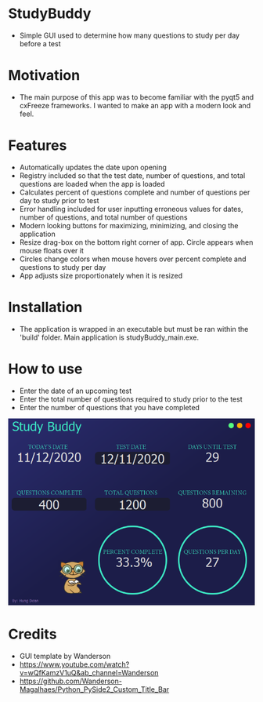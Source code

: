 # StudyBuddy
- Simple GUI used to determine how many questions to study per day before a test

# Motivation
- The main purpose of this app was to become familiar with the pyqt5 and cxFreeze frameworks.  I wanted to make an app with a modern look and feel.  

# Features
- Automatically updates the date upon opening
- Registry included so that the test date, number of questions, and total questions are loaded when the app is loaded
- Calculates percent of questions complete and number of questions per day to study prior to test
- Error handling included for user inputting erroneous values for dates, number of questions, and total number of questions
- Modern looking buttons for maximizing, minimizing, and closing the application
- Resize drag-box on the bottom right corner of app.  Circle appears when mouse floats over it
- Circles change colors when mouse hovers over percent complete and questions to study per day
- App adjusts size proportionately when it is resized

# Installation
- The application is wrapped in an executable but must be ran within the 'build' folder.  Main application is studyBuddy_main.exe.

# How to use
- Enter the date of an upcoming test
- Enter the total number of questions required to study prior to the test
- Enter the number of questions that you have completed

![Alt text](appScreenShot.PNG?raw=true "Study Buddy Screenshot")

# Credits
- GUI template by Wanderson
- https://www.youtube.com/watch?v=wQfKamzV1uQ&ab_channel=Wanderson
- https://github.com/Wanderson-Magalhaes/Python_PySide2_Custom_Title_Bar
